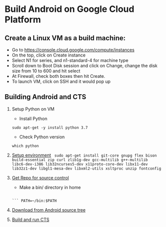 # Build Android on Google Cloud Platform
## Create a Linux VM as a build machine:
- Go to https://console.cloud.google.com/compute/instances
- On the top, click on Create instance
- Select N1 for series, and n1-standard-4 for machine type 
- Scroll down to Boot Disk session and click on Change, change the disk size from 10 to 600 and hit select 
- At Firewall, check both boxes then hit Create.
- To launch VM, click on SSH and it would pop up
## Building Android and CTS
1. Setup Python on VM
   - Install Python
   
   ```sudo apt-get -y install python 3.7```
   - Check Python version
   
   ```which python```
2. [Setup environment](https://source.android.com/setup/build/initializing)
    ``` sudo apt-get install git-core gnupg flex bison build-essential zip curl zlib1g-dev gcc-multilib g++-multilib libc6-dev-i386 lib32ncurses5-dev x11proto-core-dev libx11-dev lib32z1-dev libgl1-mesa-dev libxml2-utils xsltproc unzip fontconfig``` 
3. [Get Repo for source control](https://source.android.com/setup/develop)
   - Make a bin/ directory in home
   
   ``` mkdir ~/bin
   
   ``` PATH=~/bin:$PATH
4. [Download from Android source tree](https://source.android.com/setup/build/downloading)
5. [Build and run CTS](https://source.android.com/compatibility/cts/development)
